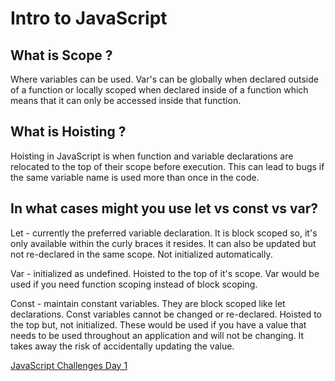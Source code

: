 # Intro to JavaScript
## What is Scope ?

Where variables can be used. Var's can be globally when declared outside of a function or locally scoped when declared inside of a function which means that it can only be accessed inside that function. 

## What is Hoisting ?

Hoisting in JavaScript is when function and variable declarations are relocated to the top of their scope before execution. This can lead to bugs if the same variable name is used more than once in the code.

## In what cases might you use let vs const vs var?

Let - currently the preferred variable declaration. It is block scoped so, it's only available within the curly braces it resides. It can also be updated but not re-declared in the same scope. Not initialized automatically.

Var - initialized as undefined. Hoisted to the top of it's scope. Var would be used if you need function scoping instead of block scoping.

Const - maintain constant variables. They are block scoped like let declarations. Const variables cannot be changed or re-declared. Hoisted to the top but, not initialized. These would be used if you have a value that needs to be used throughout an application and will not be changing. It takes away the risk of accidentally updating the value.

[JavaScript Challenges Day 1](https://github.com/amanda-rice/myJSday)